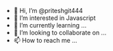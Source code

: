 - 👋 Hi, I’m @priteshgit444
- 👀 I’m interested in Javascript
- 🌱 I’m currently learning ...
- 💞️ I’m looking to collaborate on ...
- 📫 How to reach me ...

<!---
priteshgit444/priteshgit444 is a ✨ special ✨ repository because its `README.md` (this file) appears on your GitHub profile.
You can click the Preview link to take a look at your changes.
--->
